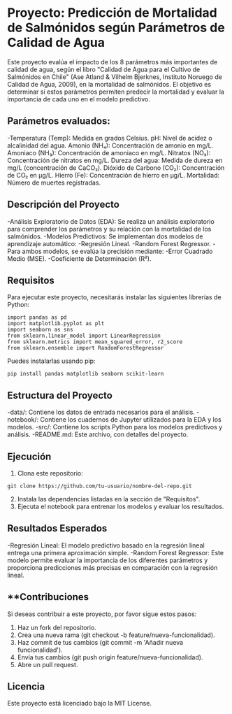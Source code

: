 # **Proyecto: Predicción de Mortalidad de Salmónidos según Parámetros de Calidad de Agua**

Este proyecto evalúa el impacto de los 8 parámetros más importantes de calidad de agua, según el libro "Calidad de Agua para el Cultivo de Salmónidos en Chile" (Ase Atland & Vilhelm Bjerknes, Instituto Noruego de Calidad de Agua, 2009), en la mortalidad de salmónidos. El objetivo es determinar si estos parámetros permiten predecir la mortalidad y evaluar la importancia de cada uno en el modelo predictivo.

## **Parámetros evaluados:**

-Temperatura (Temp): Medida en grados Celsius.
pH: Nivel de acidez o alcalinidad del agua.
Amonio (NH₄): Concentración de amonio en mg/L.
Amoniaco (NH₃): Concentración de amoniaco en mg/L.
Nitratos (NO₃): Concentración de nitratos en mg/L.
Dureza del agua: Medida de dureza en mg/L (concentración de CaCO₃).
Dióxido de Carbono (CO₂): Concentración de CO₂ en µg/L.
Hierro (Fe): Concentración de hierro en µg/L.
Mortalidad: Número de muertes registradas.

## **Descripción del Proyecto**

-Análisis Exploratorio de Datos (EDA): Se realiza un análisis exploratorio para comprender los parámetros y su relación con la mortalidad de los salmónidos.
-Modelos Predictivos: Se implementan dos modelos de aprendizaje automático:
    -Regresión Lineal.
    -Random Forest Regressor.
-Para ambos modelos, se evalúa la precisión mediante:
    -Error Cuadrado Medio (MSE).
    -Coeficiente de Determinación (R²).

## **Requisitos**

Para ejecutar este proyecto, necesitarás instalar las siguientes librerías de Python:

```
import pandas as pd
import matplotlib.pyplot as plt
import seaborn as sns
from sklearn.linear_model import LinearRegression
from sklearn.metrics import mean_squared_error, r2_score
from sklearn.ensemble import RandomForestRegressor

```
Puedes instalarlas usando pip:

```
pip install pandas matplotlib seaborn scikit-learn

```

## **Estructura del Proyecto**
-data/: Contiene los datos de entrada necesarios para el análisis.
-notebook/: Contiene los cuadernos de Jupyter utilizados para la EDA y los modelos.
-src/: Contiene los scripts Python para los modelos predictivos y análisis.
-README.md: Este archivo, con detalles del proyecto.

## **Ejecución**

1. Clona este repositorio:

```
git clone https://github.com/tu-usuario/nombre-del-repo.git
```

2. Instala las dependencias listadas en la sección de "Requisitos".
3. Ejecuta el notebook para entrenar los modelos y evaluar los resultados.

## **Resultados Esperados**

-Regresión Lineal: El modelo predictivo basado en la regresión lineal entrega una primera aproximación simple.
-Random Forest Regressor: Este modelo permite evaluar la importancia de los diferentes parámetros y proporciona predicciones más precisas en comparación con la regresión lineal.

## **Contribuciones
Si deseas contribuir a este proyecto, por favor sigue estos pasos:

1. Haz un fork del repositorio.
2. Crea una nueva rama (git checkout -b feature/nueva-funcionalidad).
3. Haz commit de tus cambios (git commit -m 'Añadir nueva funcionalidad').
4. Envía tus cambios (git push origin feature/nueva-funcionalidad).
5. Abre un pull request.


## **Licencia**
Este proyecto está licenciado bajo la MIT License.
